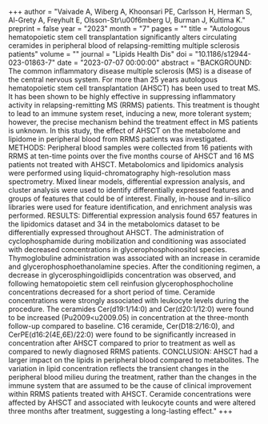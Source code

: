 +++
author = "Vaivade A, Wiberg A, Khoonsari PE, Carlsson H, Herman S, Al-Grety A, Freyhult E, Olsson-Str\u00f6mberg U, Burman J, Kultima K."
preprint = false
year = "2023"
month = "7"
pages = ""
title = "Autologous hematopoietic stem cell transplantation significantly alters circulating ceramides in peripheral blood of relapsing-remitting multiple sclerosis patients"
volume = ""
journal = "Lipids Health Dis"
doi = "10.1186/s12944-023-01863-7"
date = "2023-07-07 00:00:00"
abstract = "BACKGROUND: The common inflammatory disease multiple sclerosis (MS) is a disease of the central nervous system. For more than 25 years autologous hematopoietic stem cell transplantation (AHSCT) has been used to treat MS. It has been shown to be highly effective in suppressing inflammatory activity in relapsing-remitting MS (RRMS) patients. This treatment is thought to lead to an immune system reset, inducing a new, more tolerant system; however, the precise mechanism behind the treatment effect in MS patients is unknown. In this study, the effect of AHSCT on the metabolome and lipidome in peripheral blood from RRMS patients was investigated. METHODS: Peripheral blood samples were collected from 16 patients with RRMS at ten-time points over the five months course of AHSCT and 16 MS patients not treated with AHSCT. Metabolomics and lipidomics analysis were performed using liquid-chromatography high-resolution mass spectrometry. Mixed linear models, differential expression analysis, and cluster analysis were used to identify differentially expressed features and groups of features that could be of interest. Finally, in-house and in-silico libraries were used for feature identification, and enrichment analysis was performed. RESULTS: Differential expression analysis found 657 features in the lipidomics dataset and 34 in the metabolomics dataset to be differentially expressed throughout AHSCT. The administration of cyclophosphamide during mobilization and conditioning was associated with decreased concentrations in glycerophosphoinositol species. Thymoglobuline administration was associated with an increase in ceramide and glycerophosphoethanolamine species. After the conditioning regimen, a decrease in glycerosphingoidlipids concentration was observed, and following hematopoietic stem cell reinfusion glycerophosphocholine concentrations decreased for a short period of time. Ceramide concentrations were strongly associated with leukocyte levels during the procedure. The ceramides Cer(d19:1/14:0) and Cer(d20:1/12:0) were found to be increased (Pu2009<u2009.05) in concentration at the three-month follow-up compared to baseline. C16 ceramide, Cer(D18:2/16:0), and CerPE(d16:2(4E,6E)/22:0) were found to be significantly increased in concentration after AHSCT compared to prior to treatment as well as compared to newly diagnosed RRMS patients. CONCLUSION: AHSCT had a larger impact on the lipids in peripheral blood compared to metabolites. The variation in lipid concentration reflects the transient changes in the peripheral blood milieu during the treatment, rather than the changes in the immune system that are assumed to be the cause of clinical improvement within RRMS patients treated with AHSCT. Ceramide concentrations were affected by AHSCT and associated with leukocyte counts and were altered three months after treatment, suggesting a long-lasting effect."
+++

